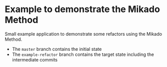 # Example to demonstrate the Mikado Method

Small example application to demonstrate some refactors using the Mikado Method.
* The `master` branch contains the initial state
* The `example-refactor` branch contains the target state including the intermediate commits
